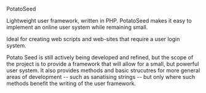 PotatoSeed

Lightweight user framework, written in PHP. PotatoSeed makes it easy to implement an online user system while remaining small.

Ideal for creating web scripts and web-sites that require a user login system.

Potato Seed is still actively being developed and refined, but the scope of the project is to provide a framework that will allow for a small, but powerful user system. It also provides methods and basic strucutres for more general areas of development -- such as sanatising strings -- but only where such methods benefit the writing of the user framework.
